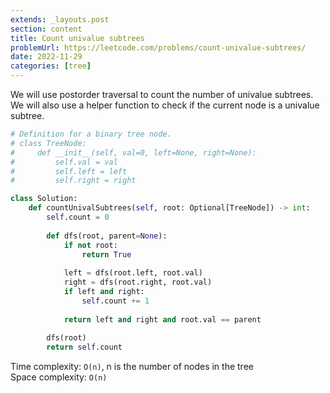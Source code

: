 ```yaml
---
extends: _layouts.post
section: content
title: Count univalue subtrees
problemUrl: https://leetcode.com/problems/count-univalue-subtrees/
date: 2022-11-29
categories: [tree]
---
```


We will use postorder traversal to count the number of univalue subtrees. We will also use a helper function to check if the current node is a univalue subtree.

```python
# Definition for a binary tree node.
# class TreeNode:
#     def __init__(self, val=0, left=None, right=None):
#         self.val = val
#         self.left = left
#         self.right = right

class Solution:
    def countUnivalSubtrees(self, root: Optional[TreeNode]) -> int:
        self.count = 0
        
        def dfs(root, parent=None):
            if not root:
                return True
            
            left = dfs(root.left, root.val)
            right = dfs(root.right, root.val)
            if left and right:
                self.count += 1
            
            return left and right and root.val == parent
        
        dfs(root)
        return self.count
```

Time complexity: `O(n)`, n is the number of nodes in the tree <br/>
Space complexity: `O(n)`